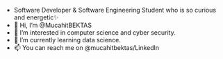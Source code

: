 - Software Developer & Software Engineering Student who is so curious and energetic✨
- 👋 Hi, I’m @MucahitBEKTAS
- 👀 I’m interested in computer science and cyber security.
- 🌱 I’m currently learning data science. 
- 📫 You can reach me on @mucahitbektas/Linkedln 

<!---
MucahitBEKTAS/MucahitBEKTAS is a ✨ special ✨ repository because its `README.md` (this file) appears on your GitHub profile.
You can click the Preview link to take a look at your changes.
--->
